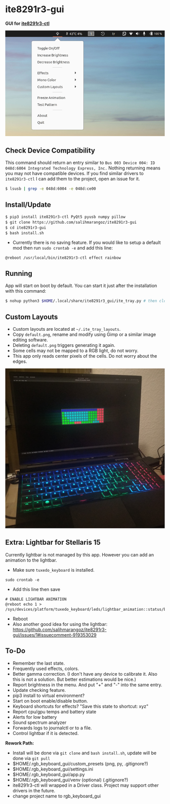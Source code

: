 # ite8291r3-gui

**GUI for [ite8291r3-ctl](https://github.com/pobrn/ite8291r3-ctl)**

![](imgs/ss.png)



## Check Device Compatibility

This command should return an entry similar to `Bus 003 Device 004: ID 048d:6004 Integrated Technology Express, Inc.` Nothing returning means you may not have compatible devices. If you find similar drivers to `ite8291r3-ctl` I can add them to the project, open an issue for it.

```bash
$ lsusb | grep -e 048d:6004 -e 048d:ce00
```



## Install/Update

```bash
$ pip3 install ite8291r3-ctl PyQt5 pyusb numpy pillow
$ git clone https://github.com/salihmarangoz/ite8291r3-gui
$ cd ite8291r3-gui
$ bash install.sh
```

- Currently there is no saving feature. If you would like to setup a default mod then run `sudo crontab -e`  and add this line:

```
@reboot /usr/local/bin/ite8291r3-ctl effect rainbow
```



## Running

App will start on boot by default. You can start it just after the installation with this command:

```bash
$ nohup python3 $HOME/.local/share/ite8291r3_gui/ite_tray.py # then close the terminal
```



## Custom Layouts

- Custom layouts are located at `~/.ite_tray_layouts`. 
- Copy `default.png`, rename and modify using Gimp or a similar image editing software.
- Deleting `default.png` triggers generating it again. 
- Some cells may not be mapped to a RGB light, do not worry. 
- This app only reads center pixels of the cells. Do not worry about the edges.



![](imgs/photo.jpg)



## Extra: Lightbar for Stellaris 15

Currently lightbar is not managed by this app. However you can add an animation to the lightbar.

- Make sure `tuxedo_keyboard` is installed.

```
sudo crontab -e
```

- Add this line then save

```
# ENABLE LIGHTBAR ANIMATION
@reboot echo 1 > /sys/devices/platform/tuxedo_keyboard/leds/lightbar_animation::status/brightness
```

- Reboot
- Also another good idea for using the lightbar: https://github.com/salihmarangoz/ite8291r3-gui/issues/1#issuecomment-919353029



## To-Do

- Remember the last state.
- Frequently used effects, colors.
- Better gamma correction. (I don't have any device to calibrate it. Also this is not a solution. But better estimations would be nice.)
- Report brightness in the menu. And put "+" and "-" into the same entry.
- Update checking feature.
- pip3 install to virtual environment?
- Start on boot enable/disable button.
- Keyboard shortcuts for effects? "Save this state to shortcut: xyz"
- Report cpu/gpu temps and battery state
- Alerts for low battery
- Sound spectrum analyzer
- Forwards logs to journalctl or to a file.
- Control lightbar if it is detected.

**Rework Path:**

- Install will be done via `git clone` and `bash install.sh`, update will be done via `git pull` 
- $HOME/.rgb_keyboard_gui/custom_presets (png, py, .gitignore?)
- $HOME/.rgb_keyboard_gui/settings.ini
- $HOME/.rgb_keyboard_gui/app.py
- $HOME/.rgb_keyboard_gui/venv (optional) (.gitignore?)
- ite8291r3-ctl will wrapped in a Driver class. Project may support other drivers in the future.
- change project name to rgb_keyboard_gui
